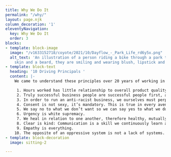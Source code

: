 ```yaml
---
title: Why We Do It
permalink: "/why/"
layout: page.njk
column_decoration: '1'
eleventyNavigation:
  key: Why We Do It
  order: 3
blocks:
- template: block-image
  image: "/v1633152718/coyote/2021/10/Dayflow_-_Park_Life_rd6y5x.png"
  alt_text: 'An illustration of a person riding a bike through a park they have dark
    skin and a beard, they are smiling and wearing blush, lipstick and mascara. '
- template: block-text
  heading: '10 Driving Principals '
  content: |-
    We came to understand these principles over 20 years of working in change-management, equity, and communications. They are not final, true principles rarely are. But they are what drives us today.

     1. Hours worked has little relationship to overall product quality.
     2. Truly successful business people are successful people first, and their success at business is predicated on that fact.
     3. In order to run an anti-racist business, we ourselves must perpetuate an ongoing practice of addressing our own internalized white supremacy.
     4. Consent is not sexy, it’s mandatory. This is true in every avenue of life, especially in business.
     5. We say no to what we don’t want so we can say yes to what we do want.
     6. Urgency is white supremacy.
     7. We heal in relation to one another, therefore healthy, mutually beneficial relationships are the primary driver of all we do.
     8. Clear is kind: Communication is a skill we continuously learn and teach.
     9. Empathy is everything.
    10. The opposite of an oppressive system is not a lack of systems. Without explicit structure, most systems will revert to the default, which is white supremacy.
- template: block-decoration
  image: sitting-2

---
```


